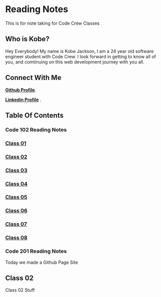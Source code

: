 # Reading Notes  

This is for note taking for Code Crew Classes  

## Who is Kobe?  

Hey Everybody! My name is Kobe Jackson, I am a 24 year old software engineer student with Code Crew. I look forward in getting to know all of you, and comtinuing on this web development journey with you all.  

## Connect With Me  

[**Github Profile**](/https://github.com/kobejackson98/).

[**Linkedin Profile**](/https://www.linkedin.com/in/kobejackson98/) .

## Table Of Contents

### Code 102 Reading Notes

### [Class 01](/Reading-Notes/102/Class01) 
### [Class 02](/Reading-Notes/102/Class02)
### [Class 03](/Reading-Notes/102/Class03)
### [Class 04](/Reading-Notes/102/Class04)
### [Class 05](/Reading-Notes/102/Class05)
### [Class 06](/Reading-Notes/102/Class06)
### [Class 07](/Reading-Notes/102/Class07)
### [Class 08](/Reading-Notes/102/Class08)

### Code 201 Reading Notes

Today we made a Github Page Site

## Class 02

Class 02 Stuff  
